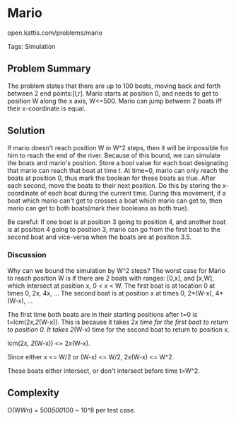 # Mario

open.kattis.com/problems/mario

Tags: Simulation

## Problem Summary

The problem states that there are up to 100 boats, moving back and forth
between 2 end points:[l,r]. Mario starts at position 0, and needs to get to
position W along the x axis, W<=500. Mario can jump between 2 boats iff their
x-coordinate is equal.

## Solution

If mario doesn't reach position W in W^2 steps, then it will be impossible for
him to reach the end of the river. Because of this bound, we can simulate the
boats and mario's position. Store a bool value for each boat designating that
mario can reach that boat at time t. At time=0, mario can only reach the boats
at position 0, thus mark the boolean for these boats as true. After each second,
move the boats to their next position. Do this by storing the x-coordinate of
each boat during the current time. During this movement, if a boat which mario
can't get to crosses a boat which mario can get to, then mario can get to both
boats(mark their booleans as both true).

Be careful: If one boat is at position 3 going to position 4, and another boat is
at position 4 going to position 3, mario can go from the first boat to the second
boat and vice-versa when the boats are at position 3.5.

### Discussion

Why can we bound the simulation by W^2 steps? The worst case for Mario to reach
position W is if there are 2 boats with ranges: [0,x], and [x,W], which
intersect at position x, 0 < x < W.
The first boat is at location 0 at times 0, 2x, 4x, ...
The second boat is at position x at times 0, 2*(W-x), 4*(W-x), ...

The first time both boats are in their starting positions after t=0 is
t=lcm(2*x,2*(W-x)).
This is because it takes 2*x time for the first boat to return to position 0.
It takes 2*(W-x) time for the second boat to return to position x.

lcm(2*x, 2*(W-x)) <= 2*x*(W-x).

Since either x <= W/2 or (W-x) <= W/2,  2*x*(W-x) <= W^2.

These boats either intersect, or don't intersect before time t=W^2.

## Complexity

O(W*W*n) = 500*500*100 ~ 10^8 per test case.
